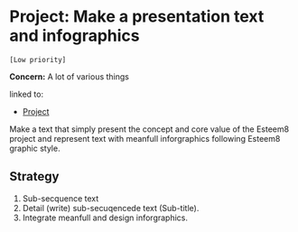 # Project: Make a presentation text and infographics

`[Low priority]`

**Concern:** A lot of various things

linked to:
* [Project]()

Make a text that simply present the concept and core value of the Esteem8 project and represent text with meanfull inforgraphics following Esteem8 graphic style.

## Strategy

1. Sub-secquence text
2. Detail (write) sub-secuqencede text (Sub-title).
3. Integrate meanfull and design inforgraphics.
